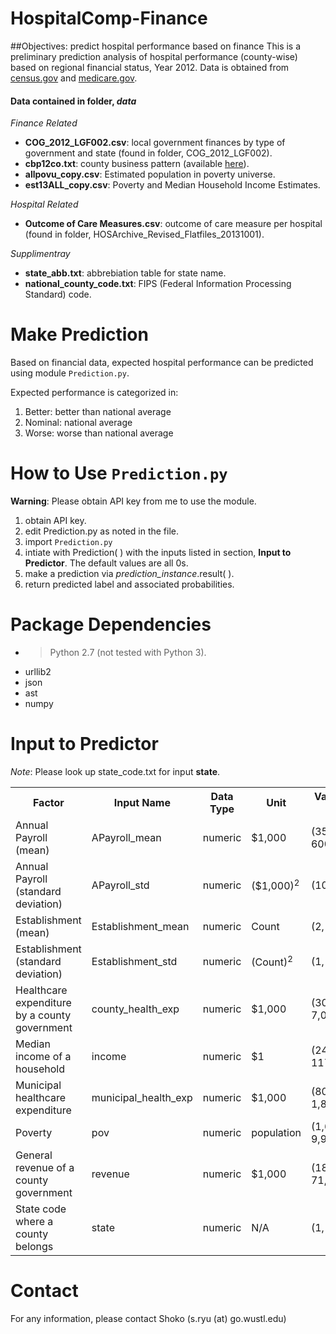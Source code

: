 # HospitalComp-Finance
##Objectives: predict hospital performance based on finance
This is a preliminary prediction analysis of hospital performance (county-wise) based on regional financial status, Year 2012.  Data is obtained from [census.gov](http://www.census.gov/) and [medicare.gov](http://www.medicare.gov/).

#### Data contained in folder, *data* 
*Finance Related*
* **COG_2012_LGF002.csv**: local government finances by type of government and state (found in folder, COG_2012_LGF002).
* **cbp12co.txt**: county business pattern (available [here](https://www.census.gov/econ/cbp/download/)).
* **allpovu_copy.csv**: Estimated population in poverty universe.
* **est13ALL_copy.csv**: Poverty and Median Household Income Estimates.

*Hospital Related*
* **Outcome of Care Measures.csv**: outcome of care measure per hospital (found in folder, HOSArchive_Revised_Flatfiles_20131001).

*Supplimentray*
* **state_abb.txt**: abbrebiation table for state name.
* **national_county_code.txt**:  FIPS (Federal Information Processing Standard) code.

# Make Prediction 
Based on financial data, expected hospital performance can be predicted using module <code>Prediction.py</code>.

Expected performance is categorized in:

1. Better: better than national average
2. Nominal: national average
3. Worse: worse than national average

# How to Use <code>Prediction.py</code>
**Warning**: Please obtain API key from me to use the module. 

1. obtain API key.
2. edit Prediction.py as noted in the file.
3. import <code>Prediction.py</code>
4. intiate with Prediction( ) with the inputs listed in section, **Input to Predictor**. The default values are all 0s.
5. make a prediction via *prediction_instance*.result( ).
6. return predicted label and associated probabilities.

# Package Dependencies
* > Python 2.7 (not tested with Python 3).
* urllib2
* json 
* ast
* numpy 

# Input to Predictor
*Note*: Please look up state_code.txt for input **state**.

<table>
<tr>
  <th><b>Factor<b></th>
  <th><b>Input Name<b></th>
  <th><b>Data Type<b></th>
  <th><b>Unit<b></th>
  <th><b>Value (min, max)<b<</th>
</tr>
<tr>
  <td>Annual Payroll (mean)</td>
  <td>APayroll_mean</td>
  <td>numeric</td>
  <td>$1,000</td>
  <td>(35, 600,000)<td>
</tr>
<tr>
  <td>Annual Payroll (standard deviation)</td>
  <td>APayroll_std</td>
  <td>numeric</td>
  <td>($1,000)<sup>2</sup></td>
  <td>(100, 400)<td>
</tr>
<tr>
  <td>Establishment (mean)</td>
  <td>Establishment_mean</td>
  <td>numeric</td>
  <td>Count</td>
  <td>(2, 650)<td>
</tr>
<tr>
  <td>Establishment (standard deviation)</td>
  <td>Establishment_std</td>
  <td>numeric</td>
  <td>(Count)<sup>2</sup></td>
  <td>(1, 2,500)<td>
</tr>
<tr>
  <td>Healthcare expenditure by a county government</td>
  <td>county_health_exp</td>
  <td>numeric</td>
  <td>$1,000</td>
  <td>(300, 7,000,000)<td>
</tr>
<tr>
  <td>Median income of a household</td>
  <td>income</td>
  <td>numeric</td>
  <td>$1</td>
  <td>(24,000, 117,680)<td>
</tr>
<tr>
  <td>Municipal healthcare expenditure</td>
  <td>municipal_health_exp</td>
  <td>numeric</td>
  <td>$1,000</td>
  <td>(80, 1,800,000)<td>
</tr>
<tr>
  <td>Poverty</td>
  <td>pov</td>
  <td>numeric</td>
  <td>population</td>
  <td>(1,600, 9,900,000)<td>
</tr>
<tr>
  <td>General revenue of a county government</td>
  <td>revenue</td>
  <td>numeric</td>
  <td>$1,000</td>
  <td>(18,000, 71,000,000)<td>
</tr>
<tr>
  <td>State code where a county belongs</td>
  <td>state</td>
  <td>numeric</td>
  <td>N/A</td>
  <td>(1, 50)<td>
</tr>
</table>

# Contact
For any information, please contact Shoko (s.ryu (at) go.wustl.edu)



